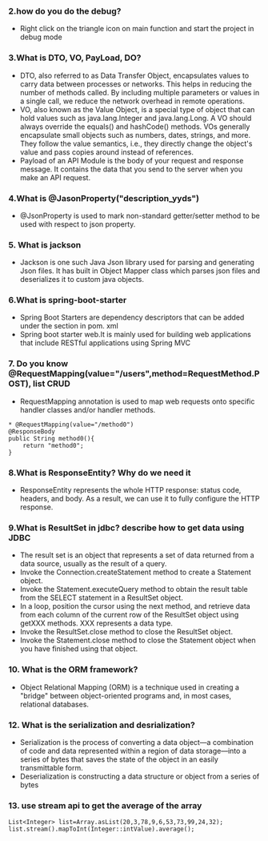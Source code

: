 ### 2.how do you do the debug?
* Right click on the triangle icon on main function and start the project in debug mode
### 3.What is DTO, VO, PayLoad, DO?
* DTO, also referred to as Data Transfer Object, encapsulates values to carry data between processes or networks.
  This helps in reducing the number of methods called. By including multiple parameters or values in a single call, we reduce the network overhead in remote operations.
* VO, also known as the Value Object, is a special type of object that can hold values such as java.lang.Integer and java.lang.Long. A VO should always override the equals() and hashCode() methods. VOs generally encapsulate small objects such as numbers, dates, strings, and more. They follow the value semantics, i.e., they directly change the object's value and pass copies around instead of references.
* Payload of an API Module is the body of your request and response message. It contains the data that you send to the server when you make an API request.
### 4.What is @JasonProperty("description_yyds")
* @JsonProperty is used to mark non-standard getter/setter method to be used with respect to json property.

### 5. What is jackson
* Jackson is one such Java Json library used for parsing and generating Json files. It has built in Object Mapper class which parses json files and deserializes it to custom java objects.
### 6.What is spring-boot-starter
* Spring Boot Starters are dependency descriptors that can be added under the <dependencies> section in pom. xml
* Spring boot starter web.It is mainly used for building web applications that include RESTful applications using Spring MVC

### 7. Do you know @RequestMapping(value="/users",method=RequestMethod.POST), list CRUD 
* RequestMapping annotation is used to map web requests onto specific handler classes and/or handler methods.
``` 
* @RequestMapping(value="/method0")
@ResponseBody
public String method0(){
	return "method0";
}
```

### 8.What is ResponseEntity? Why do we need it
* ResponseEntity represents the whole HTTP response: status code, headers, and body. As a result, we can use it to fully configure the HTTP response. 

### 9.What is ResultSet in jdbc? describe how to get data using JDBC
* The result set is an object that represents a set of data returned from a data source, usually as the result of a query.
*  Invoke the Connection.createStatement method to create a Statement object.
*  Invoke the Statement.executeQuery method to obtain the result table from the SELECT statement in a ResultSet object.
*  In a loop, position the cursor using the next method, and retrieve data from each column of the current row of the ResultSet object using getXXX methods. XXX represents a data type.
*  Invoke the ResultSet.close method to close the ResultSet object.
*  Invoke the Statement.close method to close the Statement object when you have finished using that object.

### 10. What is the ORM framework?
* Object Relational Mapping (ORM) is a technique used in creating a "bridge" between object-oriented programs and, in most cases, relational databases. 

### 12. What is the serialization and desrialization?
* Serialization is the process of converting a data object—a combination of code and data represented within a region of data storage—into a series of bytes that saves the state of the object in an easily transmittable form.
* Deserialization is constructing a data structure or object from a series of bytes

### 13. use stream api to get the average of the array
``` 
List<Integer> list=Array.asList(20,3,78,9,6,53,73,99,24,32);
list.stream().mapToInt(Integer::intValue).average();
```